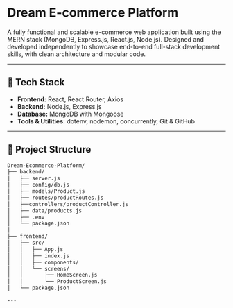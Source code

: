 




# Dream E-commerce Platform

A fully functional and scalable e-commerce web application built using the MERN stack (MongoDB, Express.js, React.js, Node.js). Designed and developed independently to showcase end-to-end full-stack development skills, with clean architecture and modular code.

---

## 🚀 Tech Stack

- **Frontend:** React, React Router, Axios  
- **Backend:** Node.js, Express.js  
- **Database:** MongoDB with Mongoose  
- **Tools & Utilities:** dotenv, nodemon, concurrently, Git & GitHub  

---

## 📁 Project Structure

```bash
Dream-Ecommerce-Platform/
├── backend/
│   ├── server.js
│   ├── config/db.js
│   ├── models/Product.js
│   ├── routes/productRoutes.js
│   ├──controllers/productController.js
│   ├── data/products.js
│   ├── .env
│   └── package.json
│
├── frontend/
│   ├── src/
│   │   ├── App.js
│   │   ├── index.js
│   │   ├── components/
│   │   └── screens/
│   │       ├── HomeScreen.js
│   │       └── ProductScreen.js
│   └── package.json

---




